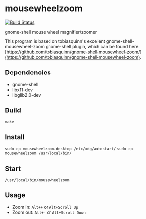 # mousewheelzoom

[![Build Status](https://travis-ci.org/garfunkel/mousewheelzoom.svg)](https://travis-ci.org/garfunkel/mousewheelzoom)

gnome-shell mouse wheel magnifier/zoomer

This program is based on tobiasquinn's excellent gnome-shell-mousewheel-zoom gnome-shell plugin, which can be found here: [https://github.com/tobiasquinn/gnome-shell-mousewheel-zoom/](https://github.com/tobiasquinn/gnome-shell-mousewheel-zoom).

## Dependencies
* gnome-shell
* libx11-dev
* libglib2.0-dev

## Build
`make`

## Install
`sudo cp mousewheelzoom.desktop /etc/xdg/autostart/`
`sudo cp mousewheelzoom /usr/local/bin/`

## Start
`/usr/local/bin/mousewheelzoom`

## Usage
* Zoom in: `Alt++` or `Alt+Scroll Up`
* Zoom out: `Alt+-` or `Alt+Scroll Down`
